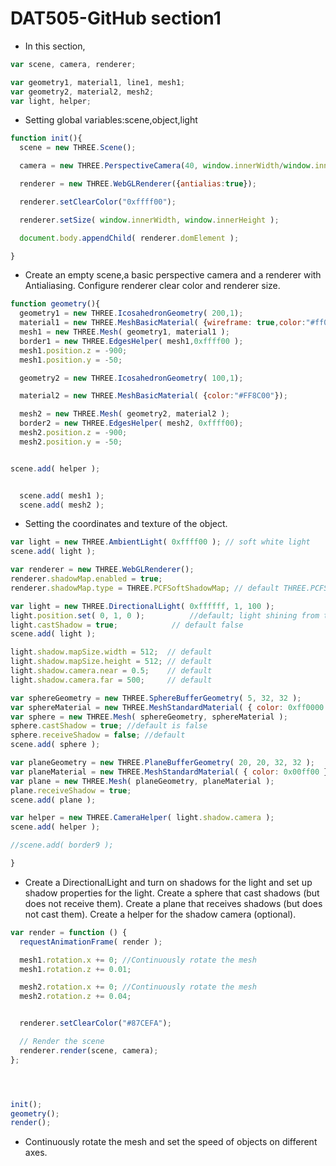 # DAT505-GitHub section1 #

* In this section,    

```javascript
var scene, camera, renderer;

var geometry1, material1, line1, mesh1;
var geometry2, material2, mesh2;
var light, helper;
```

* Setting global variables:scene,object,light

```javascript
function init(){
  scene = new THREE.Scene();

  camera = new THREE.PerspectiveCamera(40, window.innerWidth/window.innerHeight, 300, 10000 );

  renderer = new THREE.WebGLRenderer({antialias:true});

  renderer.setClearColor("0xffff00");

  renderer.setSize( window.innerWidth, window.innerHeight );

  document.body.appendChild( renderer.domElement );

}
```

* Create an empty scene,a basic perspective camera and a renderer with Antialiasing.
Configure renderer clear color and renderer size.

```javascript
function geometry(){
  geometry1 = new THREE.IcosahedronGeometry( 200,1);
  material1 = new THREE.MeshBasicMaterial( {wireframe: true,color:"#ff0000"});
  mesh1 = new THREE.Mesh( geometry1, material1 );
  border1 = new THREE.EdgesHelper( mesh1,0xffff00 );
  mesh1.position.z = -900;
  mesh1.position.y = -50;

  geometry2 = new THREE.IcosahedronGeometry( 100,1);

  material2 = new THREE.MeshBasicMaterial( {color:"#FF8C00"});

  mesh2 = new THREE.Mesh( geometry2, material2 );
  border2 = new THREE.EdgesHelper( mesh2, 0xffff00);
  mesh2.position.z = -900;
  mesh2.position.y = -50;


scene.add( helper );


  scene.add( mesh1 );
  scene.add( mesh2 );
  ```

* Setting the coordinates and texture of the object.

```javascript
var light = new THREE.AmbientLight( 0xffff00 ); // soft white light
scene.add( light );

var renderer = new THREE.WebGLRenderer();
renderer.shadowMap.enabled = true;
renderer.shadowMap.type = THREE.PCFSoftShadowMap; // default THREE.PCFShadowMap

var light = new THREE.DirectionalLight( 0xffffff, 1, 100 );
light.position.set( 0, 1, 0 ); 			//default; light shining from top
light.castShadow = true;            // default false
scene.add( light );

light.shadow.mapSize.width = 512;  // default
light.shadow.mapSize.height = 512; // default
light.shadow.camera.near = 0.5;    // default
light.shadow.camera.far = 500;     // default

var sphereGeometry = new THREE.SphereBufferGeometry( 5, 32, 32 );
var sphereMaterial = new THREE.MeshStandardMaterial( { color: 0xff0000 } );
var sphere = new THREE.Mesh( sphereGeometry, sphereMaterial );
sphere.castShadow = true; //default is false
sphere.receiveShadow = false; //default
scene.add( sphere );

var planeGeometry = new THREE.PlaneBufferGeometry( 20, 20, 32, 32 );
var planeMaterial = new THREE.MeshStandardMaterial( { color: 0x00ff00 } )
var plane = new THREE.Mesh( planeGeometry, planeMaterial );
plane.receiveShadow = true;
scene.add( plane );

var helper = new THREE.CameraHelper( light.shadow.camera );
scene.add( helper );

//scene.add( border9 );

}
```
* Create a DirectionalLight and turn on shadows for the light and set up shadow properties for the light.
Create a sphere that cast shadows (but does not receive them).
Create a plane that receives shadows (but does not cast them).
Create a helper for the shadow camera (optional).

```javascript
var render = function () {
  requestAnimationFrame( render );

  mesh1.rotation.x += 0; //Continuously rotate the mesh
  mesh1.rotation.z += 0.01;

  mesh2.rotation.x += 0; //Continuously rotate the mesh
  mesh2.rotation.z += 0.04;


  renderer.setClearColor("#87CEFA");

  // Render the scene
  renderer.render(scene, camera);
};




init();
geometry();
render();
```

* Continuously rotate the mesh and set the speed of objects on different axes.
